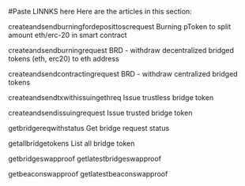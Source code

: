 #Paste LINNKS here
Here are the articles in this section:

createandsendburningfordeposittoscrequest
Burning pToken to split amount eth/erc-20 in smart contract

createandsendburningrequest
BRD - withdraw decentralized bridged tokens (eth, erc20) to eth address

createandsendcontractingrequest
BRD - withdraw centralized bridged tokens

createandsendtxwithissuingethreq
Issue trustless bridge token

createandsendissuingrequest
Issue trusted bridge token

getbridgereqwithstatus
Get bridge request status

getallbridgetokens
List all bridge token

getbridgeswapproof
getlatestbridgeswapproof

getbeaconswapproof
getlatestbeaconswapproof
